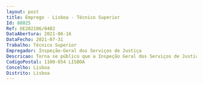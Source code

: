 ```yaml
--- 
layout: post
title: Emprego - Lisboa - Técnico Superior
Id: 88025
Ref: OE202106/0402
DataAbertura: 2021-06-16
DataFecho: 2021-07-31
Trabalho: Técnico Superior
Empregador: Inspeção-Geral dos Serviços de Justiça
Descricao: Torna se público que a Inspeção Geral dos Serviços de Justiça (IGSJ) pretende recrutar 1 (um) trabalhador, com relação jurídica de emprego público previamente estabelecida, para o exercício de funções em mobilidade na categoria carreira, nos termos do disposto nos artigos 92.º e seguintes da Lei Geral do Trabalho em Funções Públicas (LTFP) aprovada pela Lei n.º 35 2014, de 20 de junho, para o seguinte posto de trabalho 1.	Área de atividade – Direção de Serviços de Administração, Gestão e Informática1.1	Caracterização do posto de trabalho O trabalhador a recrutar irá desempenhar funções na área de suporte da IGSJ, nomeadamente na instrução e tramitação de procedimentos de contratação pública, no acompanhamento e controlo da execução dos contratos de aquisição de bens e serviços, na análise jurídica e na elaboração de pareceres sobre questões relacionadas com a contratação pública e o regime da realização da despesa, no apoio à elaboração da proposta de orçamento e dos mapas de prestação de contas, no apoio à elaboração do plano e do relatórios de atividades, na elaboração de informações e pareceres técnicos em matérias de recursos humanos como férias, faltas, licenças e recrutamento nas suas diversas modalidades, nas funções de apoio ao funcionamento geral da IGSJ, com particular destaque para aquelas de carácter técnico jurídico  articular se, sempre que necessário, com as restantes áreas técnicas da IGSJ.1.2	Requisitos gerais O trabalhador deve ser detentor de uma relação jurídica de emprego público, em regime de contrato de trabalho em funções públicas por tempo indeterminado e estar integrado na carreira geral de técnico superior.
CodigoPostal: 1100-054 LISBOA
Concelho: Lisboa
Distrito: Lisboa
--- 
```

